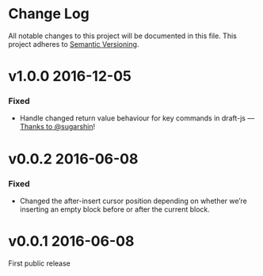 # Change Log

All notable changes to this project will be documented in this file.
This project adheres to [Semantic Versioning](http://semver.org/).

# v1.0.0 2016-12-05

### Fixed

* Handle changed return value behaviour for key commands in draft-js — [Thanks to @sugarshin](https://github.com/icelab/draft-js-block-breakout-plugin/pull/4)!

# v0.0.2 2016-06-08

### Fixed

* Changed the after-insert cursor position depending on whether we’re inserting an empty block before or after the current block.

# v0.0.1 2016-06-08

First public release
